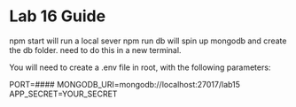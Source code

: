 # Lab 16 Guide

npm start will run a local sever
npm run db will spin up mongodb and create the db folder. need to do this in a new terminal.

You will need to create a .env file in root, with the following parameters:

PORT=####
MONGODB_URI=mongodb://localhost:27017/lab15
APP_SECRET=YOUR_SECRET

